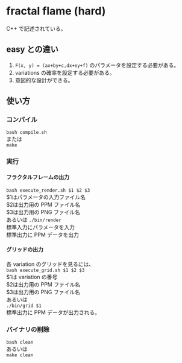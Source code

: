 # fractal flame (hard)
C++ で記述されている。

## easy との違い
1. `F(x, y) = (ax+by+c,dx+ey+f)`
のパラメータを設定する必要がある。
2. variations の確率を設定する必要がある。
3. 意図的な設計ができる。

## 使い方

### コンパイル
`bash compile.sh`  
または  
`make`

### 実行
#### フラクタルフレームの出力
`bash execute_render.sh $1 $2 $3`  
$1はパラメータの入力ファイル名  
$2は出力用の PPM ファイル名  
$3は出力用の PNG ファイル名  
あるいは
`./bin/render`  
標準入力にパラメータを入力  
標準出力に PPM データを出力

#### グリッドの出力
各 variation のグリッドを見るには、  
`bash execute_grid.sh $1 $2 $3`  
$1は variation の番号  
$2は出力用の PPM ファイル名  
$3は出力用の PNG ファイル名  
あるいは  
`./bin/grid $1`  
標準出力に PPM データが出力される。

### バイナリの削除
`bash clean`  
あるいは  
`make clean`
